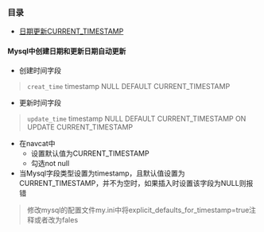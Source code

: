 ### 目录

- [日期更新CURRENT_TIMESTAMP](#date-update)

<div id="date-update"></div>

#### Mysql中创建日期和更新日期自动更新

- 创建时间字段
> `creat_time` timestamp NULL DEFAULT CURRENT_TIMESTAMP  

- 更新时间字段
>  `update_time` timestamp NULL DEFAULT CURRENT_TIMESTAMP ON UPDATE CURRENT_TIMESTAMP

- 在navcat中
    + 设置默认值为CURRENT_TIMESTAMP
    + 勾选not null
- 当Mysql字段类型设置为timestamp，且默认值设置为CURRENT_TIMESTAMP，并不为空时，如果插入时设置该字段为NULL则报错
> 修改mysql的配置文件my.ini中将explicit_defaults_for_timestamp=true注释或者改为fales

